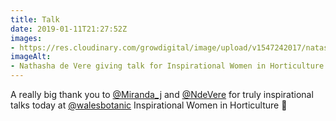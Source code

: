 ```yaml
---
title: Talk
date: 2019-01-11T21:27:52Z
images: 
- https://res.cloudinary.com/growdigital/image/upload/v1547242017/natashadevere-0464.jpg
imageAlt: 
- Nathasha de Vere giving talk for Inspirational Women in Horticulture
---
```


A really big thank you to [@Miranda_j](https://twitter.com/Miranda_j) and [@NdeVere](https://twitter.com/NdeVere) for truly inspirational talks today at [@walesbotanic](https://twitter.com/walesbotanic) Inspirational Women in Horticulture 🙂
